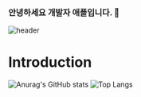 ### 안녕하세요 개발자 애플입니다. 👋
![header](https://capsule-render.vercel.app/api?type=wave&color=auto&height=300&section=header&text=Developer%20Apple&fontSize=90)

# Introduction
![Anurag's GitHub stats](https://github-readme-stats.vercel.app/api?username=Jodongjin&show_icons=true&theme=radical)
![Top Langs](https://github-readme-stats.vercel.app/api/top-langs/?username=Jodongjin&langs_count=10&layout=compact&theme=dark)
